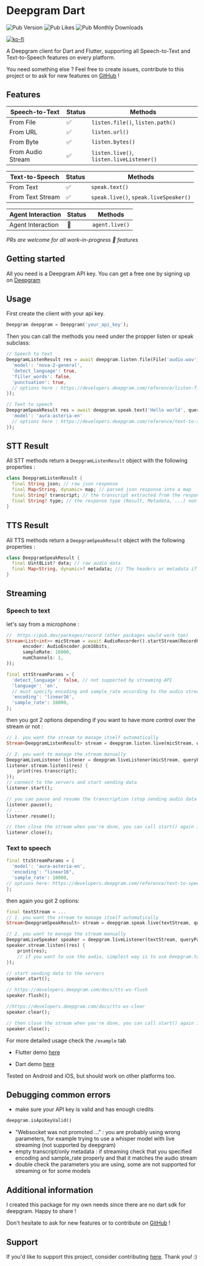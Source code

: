 <!-- 

This README describes the package. If you publish this package to pub.dev,
this README's contents appear on the landing page for your package.

For information about how to write a good package README, see the guide for
[writing package pages](https://dart.dev/guides/libraries/writing-package-pages). 

For general information about developing packages, see the Dart guide for
[creating packages](https://dart.dev/guides/libraries/create-library-packages)
and the Flutter guide for
[developing packages and plugins](https://flutter.dev/developing-packages). 

commands :

dart doc
dart format .
flutter pub publish --dry-run
-->

# Deepgram Dart

![Pub Version](https://img.shields.io/pub/v/deepgram_speech_to_text)
![Pub Likes](https://img.shields.io/pub/likes/deepgram_speech_to_text)
![Pub Monthly Downloads](https://img.shields.io/pub/dm/deepgram_speech_to_text)


[![ko-fi](https://ko-fi.com/img/githubbutton_sm.svg)](https://ko-fi.com/M4M71BK1YJ)

A Deepgram client for Dart and Flutter, supporting all Speech-to-Text and Text-to-Speech features on every platform.




You need something else ? Feel free to create issues, contribute to this project or to ask for new features on [GitHub](https://github.com/tempo-riz/deepgram_speech_to_text) !

## Features

| **Speech-to-Text**           | **Status** | **Methods**                              |
|------------------------------|------------|------------------------------------------|
| From File                    | ✅         | `listen.file()`, `listen.path()`         |
| From URL                     | ✅         | `listen.url()`                           |
| From Byte                    | ✅         | `listen.bytes()`                         |
| From Audio Stream            | ✅         | `listen.live()`, `listen.liveListener()` |


| **Text-to-Speech**           | **Status** | **Methods**                              |
|------------------------------|------------|------------------------------------------|
| From Text                    | ✅         | `speak.text()`                           |
| From Text Stream             | ✅         | `speak.live()`, `speak.liveSpeaker()`    |


| **Agent Interaction**        | **Status** | **Methods**                              |
|------------------------------|------------|------------------------------------------|
| Agent Interaction            | 🚧         | `agent.live()`                           |

_PRs are welcome for all work-in-progress 🚧 features_


## Getting started

All you need is a Deepgram API key. You can get a free one by signing up on [Deepgram](https://www.deepgram.com/)

## Usage

First create the client with your api key.
```dart
Deepgram deepgram = Deepgram('your_api_key');
```
Then you can call the methods you need under the propper listen or speak subclass:

```dart
// Speech to text
DeepgramListenResult res = await deepgram.listen.file(File('audio.wav'), queryParams: {
  'model': 'nova-2-general',
  'detect_language': true,
  'filler_words': false,
  'punctuation': true,
  // options here : https://developers.deepgram.com/reference/listen-file
});

// Text to speech
DeepgramSpeakResult res = await deepgram.speak.text('Hello world', queryParams: {
  'model': 'aura-asteria-en'
  // options here : https://developers.deepgram.com/reference/text-to-speech-api
});
```

## STT Result
All STT methods return a `DeepgramListenResult` object with the following properties : 
```dart
class DeepgramListenResult {
  final String json; // raw json response
  final Map<String, dynamic> map; // parsed json response into a map
  final String? transcript; // the transcript extracted from the response
  final String? type; // the response type (Result, Metadata, ...) non-null for streaming
}
```

## TTS Result
All TTS methods return a `DeepgramSpeakResult` object with the following properties : 
```dart
class DeepgramSpeakResult {
  final Uint8List? data; // raw audio data
  final Map<String, dynamic>? metadata; /// The headers or metadata if streaming
}
```


## Streaming
### Speech to text
let's say from a microphone :
```dart
//  https://pub.dev/packages/record (other packages would work too)
Stream<List<int>> micStream = await AudioRecorder().startStream(RecordConfig(
      encoder: AudioEncoder.pcm16bits,
      sampleRate: 16000,
      numChannels: 1,
));

final sttStreamParams = {
  'detect_language': false, // not supported by streaming API
  'language': 'en',
  // must specify encoding and sample_rate according to the audio stream
  'encoding': 'linear16',
  'sample_rate': 16000,
};
```

then you got 2 options depending if you want to have more control over the stream or not :
```dart
// 1. you want the stream to manage itself automatically
Stream<DeepgramListenResult> stream = deepgram.listen.live(micStream, queryParams: sttStreamParams);

// 2. you want to manage the stream manually
DeepgramLiveListener listener = deepgram.liveListener(micStream, queryParams: sttStreamParams);
listener.stream.listen((res) {
    print(res.transcript);
});
// connect to the servers and start sending data
listener.start();

// you can pause and resume the transcription (stop sending audio data to the server)
listener.pause(); 
// ...
listener.resume();

// then close the stream when you're done, you can call start() again if you want to restart a transcription 
listener.close(); 
```

### Text to speech
```dart
final ttsStreamParams = {
  'model': 'aura-asteria-en',
  'encoding': "linear16",
  'sample_rate': 16000,
// options here: https://developers.deepgram.com/reference/text-to-speech-api
};
```

then again you got 2 options:
```dart
final textStream = ...
// 1. you want the stream to manage itself automatically
Stream<DeepgramSpeakResult> stream = deepgram.speak.live(textStream, queryParams: ttsStreamParams);

// 2. you want to manage the stream manually
DeepgramLiveSpeaker speaker = deepgram.liveListener(textStream, queryParams: ttsStreamParams);
speaker.stream.listen((res) {
    print(res);
    // if you want to use the audio, simplest way is to use Deepgram.toWav(res.data) !
});

// start sending data to the servers
speaker.start();

// https://developers.deepgram.com/docs/tts-ws-flush 
speaker.flush();

//https://developers.deepgram.com/docs/tts-ws-clear
speaker.clear();

// then close the stream when you're done, you can call start() again if you want to restart a transcription 
speaker.close(); 
```


For more detailed usage check the `/example` tab

- Flutter demo [here](https://github.com/tempo-riz/deepgram_speech_to_text/tree/main/example/flutter_demo)

- Dart demo [here](https://github.com/tempo-riz/deepgram_speech_to_text/tree/main/example/dart_demo)

Tested on Android and iOS, but should work on other platforms too.

## Debugging common errors
- make sure your API key is valid and has enough credits

```dart
deepgram.isApiKeyValid()
```


- "Websocket was not promoted ..." : you are probably using wrong parameters, for example trying to use a whisper model with live streaming (not supported by deepgram)
- empty transcript/only metadata : if streaming check that you specified encoding and sample_rate properly and that it matches the audio stream
- double check the parameters you are using, some are not supported for streaming or for some models


## Additional information

I created this package for my own needs since there are no dart sdk for deepgram. Happy to share !

Don't hesitate to ask for new features or to contribute on [GitHub](https://github.com/tempo-riz/deepgram_speech_to_text) !

## Support

If you'd like to support this project, consider contributing [here](https://github.com/sponsors/tempo-riz). Thank you! :)
